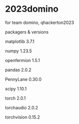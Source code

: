 # 2023domino
for team domino, qhackerton2023

packagers & versions

matplotlib 3.7.1

numpy 1.23.5

openfermion 1.5.1

pandas 2.0.2

PennyLane 0.30.0

scipy 1.10.1

torch 2.0.1

torchaudio 2.0.2

torchvision 0.15.2